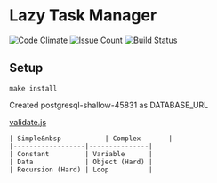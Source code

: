 # Lazy Task Manager

[![Code Climate](https://codeclimate.com/github/hexlet-boilerplates/nodejs-package/badges/gpa.svg)](https://codeclimate.com/github/hexlet-boilerplates/nodejs-package)
[![Issue Count](https://codeclimate.com/github/hexlet-boilerplates/nodejs-package/badges/issue_count.svg)](https://codeclimate.com/github/hexlet-boilerplates/nodejs-package)
[![Build Status](https://travis-ci.org/hexlet-boilerplates/nodejs-package.svg?branch=master)](https://travis-ci.org/hexlet-boilerplates/nodejs-package)

## Setup

```
make install
```

Created postgresql-shallow-45831 as DATABASE_URL

[validate.js](http://validatejs.org/)

```
| Simple&nbsp           | Complex       |
|------------------|---------------|
| Constant         | Variable      |
| Data             | Object (Hard) |
| Recursion (Hard) | Loop          |
```
